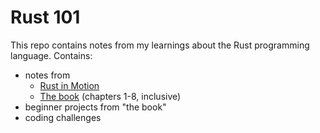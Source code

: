 # Rust 101

This repo contains notes from my learnings about the Rust programming language. Contains:

- notes from
  - [Rust in Motion](https://www.manning.com/livevideo/rust-in-motion)
  - [The book](https://doc.rust-lang.org/book/ch05-00-structs.html) (chapters 1-8, inclusive)
- beginner projects from "the book"
- coding challenges
